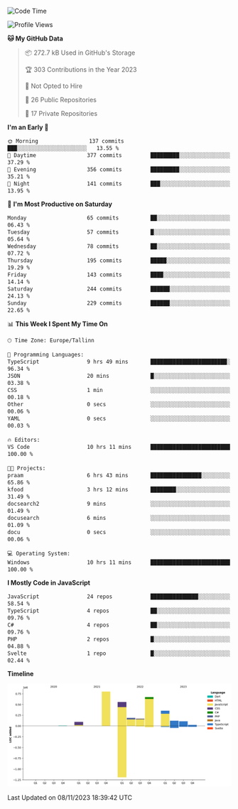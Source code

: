 <!--START_SECTION:waka-->
![Code Time](http://img.shields.io/badge/Code%20Time-449%20hrs%203%20mins-blue)

![Profile Views](http://img.shields.io/badge/Profile%20Views-0-blue)

**🐱 My GitHub Data** 

> 📦 272.7 kB Used in GitHub's Storage 
 > 
> 🏆 303 Contributions in the Year 2023
 > 
> 🚫 Not Opted to Hire
 > 
> 📜 26 Public Repositories 
 > 
> 🔑 17 Private Repositories 
 > 
**I'm an Early 🐤** 

```text
🌞 Morning                137 commits         ███░░░░░░░░░░░░░░░░░░░░░░   13.55 % 
🌆 Daytime                377 commits         █████████░░░░░░░░░░░░░░░░   37.29 % 
🌃 Evening                356 commits         █████████░░░░░░░░░░░░░░░░   35.21 % 
🌙 Night                  141 commits         ███░░░░░░░░░░░░░░░░░░░░░░   13.95 % 
```
📅 **I'm Most Productive on Saturday** 

```text
Monday                   65 commits          ██░░░░░░░░░░░░░░░░░░░░░░░   06.43 % 
Tuesday                  57 commits          █░░░░░░░░░░░░░░░░░░░░░░░░   05.64 % 
Wednesday                78 commits          ██░░░░░░░░░░░░░░░░░░░░░░░   07.72 % 
Thursday                 195 commits         █████░░░░░░░░░░░░░░░░░░░░   19.29 % 
Friday                   143 commits         ████░░░░░░░░░░░░░░░░░░░░░   14.14 % 
Saturday                 244 commits         ██████░░░░░░░░░░░░░░░░░░░   24.13 % 
Sunday                   229 commits         ██████░░░░░░░░░░░░░░░░░░░   22.65 % 
```


📊 **This Week I Spent My Time On** 

```text
🕑︎ Time Zone: Europe/Tallinn

💬 Programming Languages: 
TypeScript               9 hrs 49 mins       ████████████████████████░   96.34 % 
JSON                     20 mins             █░░░░░░░░░░░░░░░░░░░░░░░░   03.38 % 
CSS                      1 min               ░░░░░░░░░░░░░░░░░░░░░░░░░   00.18 % 
Other                    0 secs              ░░░░░░░░░░░░░░░░░░░░░░░░░   00.06 % 
YAML                     0 secs              ░░░░░░░░░░░░░░░░░░░░░░░░░   00.03 % 

🔥 Editors: 
VS Code                  10 hrs 11 mins      █████████████████████████   100.00 % 

🐱‍💻 Projects: 
praam                    6 hrs 43 mins       ████████████████░░░░░░░░░   65.86 % 
kfood                    3 hrs 12 mins       ████████░░░░░░░░░░░░░░░░░   31.49 % 
docsearch2               9 mins              ░░░░░░░░░░░░░░░░░░░░░░░░░   01.49 % 
docusearch               6 mins              ░░░░░░░░░░░░░░░░░░░░░░░░░   01.09 % 
docu                     0 secs              ░░░░░░░░░░░░░░░░░░░░░░░░░   00.06 % 

💻 Operating System: 
Windows                  10 hrs 11 mins      █████████████████████████   100.00 % 
```

**I Mostly Code in JavaScript** 

```text
JavaScript               24 repos            ███████████████░░░░░░░░░░   58.54 % 
TypeScript               4 repos             ██░░░░░░░░░░░░░░░░░░░░░░░   09.76 % 
C#                       4 repos             ██░░░░░░░░░░░░░░░░░░░░░░░   09.76 % 
PHP                      2 repos             █░░░░░░░░░░░░░░░░░░░░░░░░   04.88 % 
Svelte                   1 repo              █░░░░░░░░░░░░░░░░░░░░░░░░   02.44 % 
```



**Timeline**

![Lines of Code chart](https://raw.githubusercontent.com/Piilu/Piilu/main/assets/bar_graph.png)


 Last Updated on 08/11/2023 18:39:42 UTC
<!--END_SECTION:waka-->